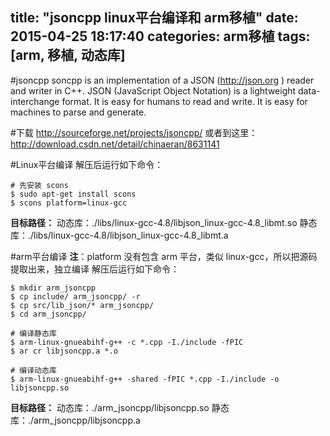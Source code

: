 title: "jsoncpp linux平台编译和 arm移植"
date: 2015-04-25 18:17:40
categories: arm移植
tags: [arm, 移植, 动态库]
---
#jsoncpp
soncpp is an implementation of a JSON (http://json.org ) reader and writer in C++. JSON (JavaScript Object Notation) is a lightweight data-interchange format. It is easy for humans to read and write. It is easy for machines to parse and generate.

#下载
http://sourceforge.net/projects/jsoncpp/
或者到这里：http://download.csdn.net/detail/chinaeran/8631141

#Linux平台编译
解压后运行如下命令：

    # 先安装 scons
	$ sudo apt-get install scons
	$ scons platform=linux-gcc

**目标路径：**
动态库：./libs/linux-gcc-4.8/libjson_linux-gcc-4.8_libmt.so
静态库：./libs/linux-gcc-4.8/libjson_linux-gcc-4.8_libmt.a

#arm平台编译
**注**：platform 没有包含 arm 平台，类似 linux-gcc，所以把源码提取出来，独立编译
解压后运行如下命令：

	$ mkdir arm_jsoncpp
	$ cp include/ arm_jsoncpp/ -r
	$ cp src/lib_json/* arm_jsoncpp/
	$ cd arm_jsoncpp/
	
	# 编译静态库
	$ arm-linux-gnueabihf-g++ -c *.cpp -I./include -fPIC
	$ ar cr libjsoncpp.a *.o
	
	# 编译动态库
	$ arm-linux-gnueabihf-g++ -shared -fPIC *.cpp -I./include -o libjsoncpp.so
	
**目标路径：**
动态库：./arm_jsoncpp/libjsoncpp.so
静态库：./arm_jsoncpp/libjsoncpp.a